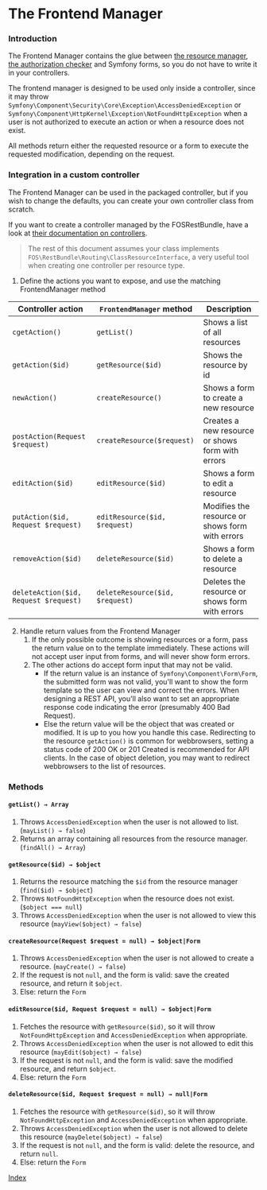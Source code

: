 The Frontend Manager
============================

### Introduction

The Frontend Manager contains the glue between [the resource manager](./2-resource_manager.md), [the authorization checker](./3-authorization_checker.md) and Symfony forms, so you do not have to write it in your controllers.

The frontend manager is designed to be used only inside a controller, since it may throw  `Symfony\Component\Security\Core\Exception\AccessDeniedException` or `Symfony\Component\HttpKernel\Exception\NotFoundHttpException` when a user is not authorized to execute an action or when a resource does not exist.

All methods return either the requested resource or a form to execute the requested modification, depending on the request.

### Integration in a custom controller

The Frontend Manager can be used in the packaged controller, but if you wish to change the defaults, you can create your own controller class from scratch.

If you want to create a controller managed by the FOSRestBundle, have a look at [their documentation on controllers]().

> The rest of this document assumes your class implements `FOS\RestBundle\Routing\ClassResourceInterface`, a very useful tool when creating one controller per resource type.

1. Define the actions you want to expose, and use the matching FrontendManager method

  | Controller action                     | `FrontendManager` method               | Description                                      |
  | ------------------------------------- | -------------------------------------- | ------------------------------------------------ |
  | `cgetAction()`                        | `getList()`                            | Shows a list of all resources                    |
  | `getAction($id)`                      | `getResource($id)`                     | Shows the resource by id                         |
  | `newAction()`                         | `createResource()`                     | Shows a form to create a new resource            |
  | `postAction(Request $request)`        | `createResource($request)`             | Creates a new resource or shows form with errors |
  | `editAction($id)`                     | `editResource($id)`                    | Shows a form to edit a resource                  |
  | `putAction($id, Request $request)`    | `editResource($id, $request)`          | Modifies the resource or shows form with errors  |
  | `removeAction($id)`                   | `deleteResource($id)`                  | Shows a form to delete a resource                |
  | `deleteAction($id, Request $request)` | `deleteResource($id, $request)`        | Deletes the resource or shows form with errors   |

2. Handle return values from the Frontend Manager
   1. If the only possible outcome is showing resources or a form, pass the return value on to the template immediately.
      These actions will not accept user input from forms, and will never show form errors.
   2. The other actions do accept form input that may not be valid.
      - If the return value is an instance of `Symfony\Component\Form\Form`, the submitted form was not valid, you'll want to show the form template so the user can view and correct the errors. When designing a REST API, you'll also want to set an appropriate response code indicating the error (presumably 400 Bad Request).
      - Else the return value will be the object that was created or modified. It is up to you how you handle this case. Redirecting to the resource `getAction()` is common for webbrowsers, setting a status code of 200 OK or 201 Created is recommended for API clients.
        In the case of object deletion, you may want to redirect webbrowsers to the list of resources.

### Methods

#### `getList() → Array`

1. Throws `AccessDeniedException` when the user is not allowed to list. (`mayList() → false`)
2. Returns an array containing all resources from the resource manager. (`findAll() → Array`)

#### `getResource($id) → $object`

1. Returns the resource matching the `$id` from the resource manager (`find($id) → $object`)
2. Throws `NotFoundHttpException` when the resource does not exist. (`$object === null`)
3. Throws `AccessDeniedException` when the user is not allowed to view this resource (`mayView($object) → false`)

#### `createResource(Request $request = null) → $object|Form`

1. Throws `AccessDeniedException` when the user is not allowed to create a resource. (`mayCreate() → false`)
2. If the request is not `null`, and the form is valid: save the created resource, and return it `$object`.
3. Else: return the `Form`

#### `editResource($id, Request $request = null) → $object|Form`

1. Fetches the resource with `getResource($id)`, so it will throw `NotFoundHttpException` and `AccessDeniedException` when appropriate.
2. Throws `AccessDeniedException` when the user is not allowed to edit this resource (`mayEdit($object) → false`)
3. If the request is not `null`, and the form is valid: save the modified resource, and return `$object`.
4. Else: return the `Form`

#### `deleteResource($id, Request $request = null) → null|Form`

1. Fetches the resource with `getResource($id)`, so it will throw `NotFoundHttpException` and `AccessDeniedException` when appropriate.
2. Throws `AccessDeniedException` when the user is not allowed to delete this resource (`mayDelete($object) → false`)
3. If the request is not `null`, and the form is valid: delete the resource, and return `null`.
4. Else: return the `Form`

[Index](index.md)
